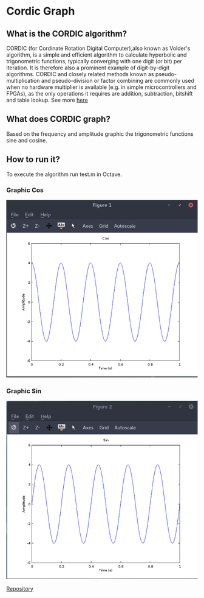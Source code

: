 # Cordic Graph

## What is the CORDIC algorithm?
CORDIC (for Cordinate Rotation Digital Computer),also known as Volder's algorithm, is a simple and efficient algorithm to calculate hyperbolic and trigonometric functions, typically converging with one digit (or bit) per iteration. It is therefore also a prominent example of digit-by-digit algorithms. CORDIC and closely related methods known as pseudo-multiplication and pseudo-division or factor combining are commonly used when no hardware multiplier is available (e.g. in simple microcontrollers and FPGAs), as the only operations it requires are addition, subtraction, bitshift and table lookup. See more [here](https://en.wikipedia.org/wiki/CORDIC)

## What does CORDIC graph?
Based on the frequency and amplitude graphic the trigonometric functions sine and cosine.

## How to run it?
To execute the algorithm run test.m  in Octave.

### Graphic Cos
![N|Solid](https://raw.githubusercontent.com/argorar/CORDIC-Graph/master/Figure%201.png)

### Graphic Sin
![N|Solid](https://raw.githubusercontent.com/argorar/CORDIC-Graph/master/Figure%202.png)


[Repository](https://github.com/argorar/CORDIC-Graph)
